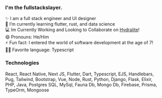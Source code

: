 ### I'm the fullstackslayer.

✨ I am a full stack engineer and UI designer
<br>
🌱 I’m currently learning flutter, rust, and data science 
<br>
💻 Im Currently Working and Looking to Collaborate on <a href="https://github.com/hydralite/hydralite">Hydralite</a>!
<br>
😄 Pronouns: He/Him
<br>
⚡ Fun fact: I entered the world of software development at the age of 7!
<br>
👨‍🔧 Favorite language: Typescript
<br>


### Technologies
React, React Native, Next JS, Flutter, Dart, Typescript, EJS, Handlebars, Pug, Tailwind, Bootstrap, Vue, Node, Rust, Python, Django, Flask, Elixir, PHP, Java, Postgres SQL, MySql, Fauna Db, Mongo Db, Firebase, Prisma, TypeOrm, Mongoose


